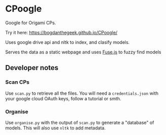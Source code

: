 # CPoogle
Google for Origami CPs.

Try it here: https://bogdanthegeek.github.io/CPoogle/

Uses google drive api and nltk to index, and clasify models.

Serves the data as a static webpage and uses [Fuse.js](https://www.fusejs.io/) to fuzzy find models

## Developer notes
### Scan CPs
Use `scan.py` to retrieve all the files. You will need a `credentials.json` with your google cloud OAuth keys, follow a tutorial or smth.

### Organise
Use `organise.py` with the output of `scan.py` to generate a "database" of models. This will also use `nltk` to add metadata.
